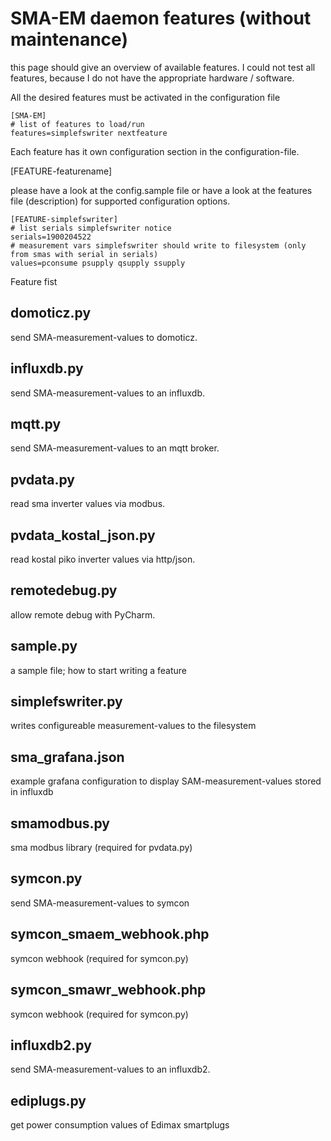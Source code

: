 # SMA-EM daemon features (without maintenance)

this page should give an overview of available features.
I could not test all features, because I do not have the appropriate hardware / software.

All the desired features must be activated in the configuration file
```
[SMA-EM]
# list of features to load/run
features=simplefswriter nextfeature
```
Each feature has it own configuration section  in the configuration-file.

[FEATURE-featurename]

please have a look at the config.sample file or have a look at the features file (description) for supported configuration options.

```
[FEATURE-simplefswriter]
# list serials simplefswriter notice
serials=1900204522
# measurement vars simplefswriter should write to filesystem (only from smas with serial in serials)
values=pconsume psupply qsupply ssupply
```

Feature fist

## domoticz.py
send SMA-measurement-values to domoticz.

## influxdb.py
send SMA-measurement-values to an influxdb.

## mqtt.py
send SMA-measurement-values to an mqtt broker.

## pvdata.py
read sma inverter values via modbus.

## pvdata_kostal_json.py
read kostal piko inverter values via http/json.

## remotedebug.py
allow remote debug with PyCharm.

## sample.py
a sample file; how to start writing a feature

## simplefswriter.py
writes configureable measurement-values to the filesystem

## sma_grafana.json
example grafana configuration to display SAM-measurement-values stored in influxdb

## smamodbus.py
sma modbus library (required for pvdata.py)

## symcon.py
send SMA-measurement-values to symcon

## symcon_smaem_webhook.php
symcon webhook (required for symcon.py)

## symcon_smawr_webhook.php
symcon webhook (required for symcon.py)

## influxdb2.py
send SMA-measurement-values to an influxdb2.

## ediplugs.py
get power consumption values of Edimax smartplugs
